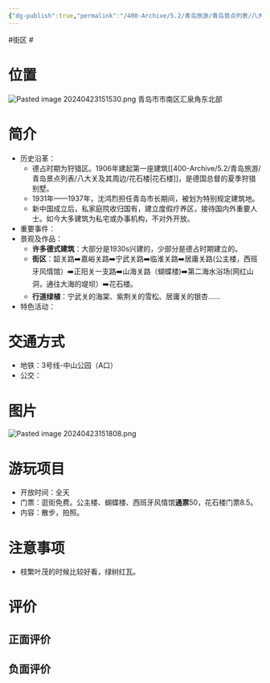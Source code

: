 ```yaml
---
{"dg-publish":true,"permalink":"/400-Archive/5.2/青岛旅游/青岛景点列表/八大关及其周边/八大关/","tags":["街区"]}
---
```


#街区 #
# 位置
![Pasted image 20240423151530.png](/img/user/800-%E5%85%B6%E4%BB%96/801-%E5%9B%BE%E7%89%87/Pasted%20image%2020240423151530.png)
青岛市市南区汇泉角东北部
# 简介
- 历史沿革：
	- 德占时期为狩猎区。1906年建起第一座建筑[[400-Archive/5.2/青岛旅游/青岛景点列表/八大关及其周边/花石楼\|花石楼]]，是德国总督的夏季狩猎别墅。
	- 1931年——1937年，沈鸿烈担任青岛市长期间，被划为特别规定建筑地。
	- 新中国成立后，私家庭院收归国有，建立度假疗养区，接待国内外重要人士。如今大多建筑为私宅或办事机构，不对外开放。
- 重要事件：
- 景观及作品：
	- **许多德式建筑**：大部分是1930s兴建的，少部分是德占时期建立的。
	- **街区**：韶关路➡️嘉峪关路➡️宁武关路➡️临淮关路➡️居庸关路(公主楼，西班牙风情馆）➡️正阳关一支路➡️山海关路（蝴蝶楼)➡️第二海水浴场(网红山洞，通往大海的堤坝）➡️花石楼。
	- **行道绿植**：宁武关的海棠、紫荆关的雪松、居庸关的银杏……
- 特色活动：
# 交通方式
- 地铁：3号线-中山公园（A口）
- 公交：
# 图片
![Pasted image 20240423151808.png](/img/user/800-%E5%85%B6%E4%BB%96/801-%E5%9B%BE%E7%89%87/Pasted%20image%2020240423151808.png)
# 游玩项目
- 开放时间：全天
- 门票：逛街免费。公主楼、蝴蝶楼、西班牙风情馆**通票**50，花石楼门票8.5。
- 内容：散步，拍照。
# 注意事项
- 枝繁叶茂的时候比较好看，绿树红瓦。
# 评价
## 正面评价
## 负面评价